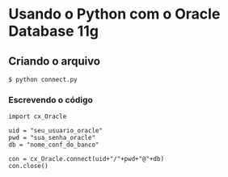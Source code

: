 # Usando o Python com o Oracle Database 11g

## Criando o arquivo

`$ python connect.py`

### Escrevendo o código

```
import cx_Oracle

uid = "seu_usuario_oracle"
pwd = "sua_senha_oracle"
db = "nome_conf_do_banco"

con = cx_Oracle.connect(uid+"/"+pwd+"@"+db)
con.close()
```

